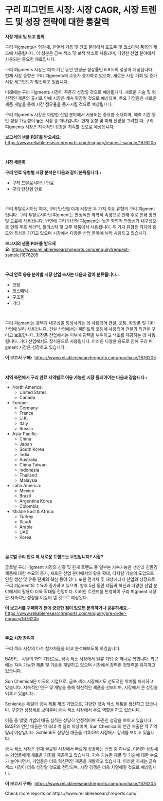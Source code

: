 <p><h1>구리 피그먼트 시장: 시장 CAGR, 시장 트렌드 및 성장 전략에 대한 통찰력</h1></p><p><strong>시장 개요 및 보고 범위</strong></p>
<p><p>구리 피gments는 형광체, 콘덴서 기름 및 건조 물감에서 포도주 및 코스마틱 품목의 제조에 사용됩니다. 이 성분은 금속 색소 및 보색 색소로 사용되며, 다양한 산업 분야에서 사용되는 중요한 재료입니다.</p><p>구리 피gments 시장은 예측 기간 동안 연평균 성장률인 6.9%의 성장이 예상됩니다. 현재 시장 동향은 구리 피gments의 수요가 증가하고 있으며, 새로운 시장 기회 및 증가 시장 세그먼트가 발전하고 있습니다.</p><p>미래에는 구리 피gments 시장이 꾸준히 성장할 것으로 예상됩니다. 새로운 기술 및 혁신적인 제품의 출시로 인해 시장은 계속 확장될 것으로 예상되며, 주요 기업들은 새로운 제품 개발을 통해 시장 점유율을 증가시킬 것으로 예상됩니다.</p><p>구리 피gments 시장은 다양한 산업 분야에서 사용되는 중요한 소재이며, 예측 기간 동안 성장 가능성이 높은 시장 중 하나입니다. 현재 동향 및 미래 전망을 고려할 때, 구리 피gments 시장은 지속적인 성장을 지속할 것으로 예상됩니다.</p></p>
<p><strong>보고서의 샘플 PDF를 받으세요:</strong> <a href="https://www.reliableresearchreports.com/enquiry/request-sample/1676205">https://www.reliableresearchreports.com/enquiry/request-sample/1676205</a></p>
<p>&nbsp;</p>
<p><strong>시장 세분화</strong></p>
<p><strong>구리 안료 유형별 시장 분석은 다음과 같이 분류됩니다.:</strong></p>
<p><ul><li>구리 프탈로시아닌 안료</li><li>구리 탄산염 안료</li></ul></p>
<p>&nbsp;</p>
<p><p>구리 푸탈로시아닌 야채, 구리 탄산염 야채 시장은 두 가지 주요 유형의 구리 피gment입니다. 구리 푸탈로시아닌 피gment는 안정적인 화학적 속성으로 인해 주로 인쇄 잉크 및 도료에 사용됩니다. 반면에 구리 탄산염 피gment는 높은 화학적 안정성과 내구성으로 인해 주로 세라믹, 플라스틱 및 고무 제품에서 사용됩니다. 두 가지 유형은 각자의 용도와 특성을 가지고 있으며 시장에서 다양한 산업 분야에 널리 사용되고 있습니다.</p></p>
<p><strong>보고서의 샘플 PDF를 받으세요:</strong>&nbsp;<a href="https://www.reliableresearchreports.com/enquiry/request-sample/1676205">https://www.reliableresearchreports.com/enquiry/request-sample/1676205</a></p>
<p>&nbsp;</p>
<p><strong> 구리 안료 응용 분야별 시장 산업 조사는 다음과 같이 분류됩니다.:</strong></p>
<p><ul><li>코팅</li><li>코스메틱</li><li>구조물</li><li>기타</li></ul></p>
<p>&nbsp;</p>
<p><p>구리 피gment는 광택과 내구성을 향상시키는 데 사용되어 건설, 코팅, 화장품 및 기타 산업에 널리 사용됩니다. 건설 산업에서는 페인트와 코팅에 사용되어 건물의 외관을 꾸미고 보호합니다. 화장품 산업에서는 피부에 광택을 부여하고 색조를 제공하는 데 사용됩니다. 기타 산업에서도 장식용으로 사용됩니다. 이러한 다양한 용도로 인해 구리 피gment 시장은 성장하고 있습니다.</p></p>
<p><strong>이 보고서 구매:</strong>&nbsp; <a href="https://www.reliableresearchreports.com/purchase/1676205">https://www.reliableresearchreports.com/purchase/1676205</a></p>
<p>&nbsp;</p>
<p><strong>지역 측면에서 구리 안료 지역별로 이용 가능한 시장 플레이어는 다음과 같습니다.:</strong></p>
<p><ul>
    <li>
        North America:
        <ul>
            <li>United States</li>
            <li>Canada</li>
        </ul>
    </li>
    <li>
        Europe:
        <ul>
            <li>Germany</li>
            <li>France</li>
            <li>U.K.</li>
            <li>Italy</li>
            <li>Russia</li>
        </ul>
    </li>
    <li>
        Asia-Pacific:
        <ul>
            <li>China</li>
            <li>Japan</li>
            <li>South Korea</li>
            <li>India</li>
            <li>Australia</li>
            <li>China Taiwan</li>
            <li>Indonesia</li>
            <li>Thailand</li>
            <li>Malaysia</li>
        </ul>
    </li>
    <li>
        Latin America:
        <ul>
            <li>Mexico</li>
            <li>Brazil</li>
            <li>Argentina Korea</li>
            <li>Colombia</li>
        </ul>
    </li>
    <li>
        Middle East & Africa:
        <ul>
            <li>Turkey</li>
            <li>Saudi</li>
            <li>Arabia</li>
            <li>UAE</li>
            <li>Korea</li>
        </ul>
    </li>
    </ul></p>
<p>&nbsp;</p>
<p><strong>글로벌 구리 안료 의 새로운 트렌드는 무엇입니까? 시장?</strong></p>
<p><p>글로벌 구리 피gment 시장의 신흥 및 현재 트렌드 중 일부는 지속가능한 생산과 친환경 제품에 대한 수요의 증가, 새로운 산업 분야에서의 활용 확대, 디지털 기술의 도입으로 인한 생산 및 유통 단계의 혁신 등이 있다. 또한 전기차 및 재생에너지 산업의 성장으로 구리 피gment의 수요가 증가하고 있으며, 향후 5년 동안 제품의 혁신과 다양한 산업 분야에서의 활용이 더욱 확대될 전망이다. 이러한 트렌드를 반영하여 구리 피gment 시장은 지속적인 성장을 이끌어 낼 것으로 예상된다.</p></p>
<p><strong>이 보고서를 구매하기 전에 궁금한 점이 있으면 문의하거나 공유하세요.</strong>- <a href="https://www.reliableresearchreports.com/enquiry/pre-order-enquiry/1676205">https://www.reliableresearchreports.com/enquiry/pre-order-enquiry/1676205</a></p>
<p>&nbsp;</p>
<p><strong>주요 시장 참여자</strong></p>
<p><p>구리 색소 시장의 다수 참가자들을 비교 분석해보도록 하겠습니다. </p><p>BASF는 독일의 화학 기업으로, 금속 색소 시장에서 일류 기업 중 하나로 꼽힙니다. 최근에는 지속 가능한 제품 및 기술을 개발하고 있으며 시장에서 강력한 경쟁력을 유지하고 있습니다. </p><p>Sun Chemical은 미국의 기업으로, 금속 색소 시장에서도 선도적인 위치를 차지하고 있습니다. 지속적인 연구 및 개발을 통해 혁신적인 제품을 선보이며, 시장에서 큰 성장을 이루고 있습니다. </p><p>Schlenk는 독일의 금속 제품 제조 기업으로, 다양한 금속 색소 제품을 생산하고 있습니다. 꾸준한 성장세를 보여주며 금속 색소 시장에서 주요 역할을 하고 있습니다. </p><p>이들 중 몇몇 기업의 매출 실적은 상당히 안정적이며 꾸준한 성장을 보이고 있습니다. BASF의 연간 매출은 약 640 억 달러 이상이며, Sun Chemical의 연간 매출은 약 7 억 달러 이상입니다. Schlenk도 상당한 매출을 기록하며 시장에서 강세를 보이고 있습니다. </p><p>금속 색소 시장은 현재 글로벌 시장에서 빠르게 성장하는 산업 중 하나로, 이러한 성장세는 기업들에게 새로운 기회를 제공하고 있습니다. 지속 가능한 제품 및 기술에 대한 수요가 늘어나면서, 기업들은 더욱 혁신적인 제품을 개발하고 있습니다. 이러한 추세는 금속 색소 시장이 더욱 성장할 것으로 전망되며, 시장 경쟁은 더욱 치열해질 것으로 예상됩니다.</p></p>
<p><strong>이 보고서 구매:</strong>&nbsp;&nbsp;<a href="https://www.reliableresearchreports.com/purchase/1676205">https://www.reliableresearchreports.com/purchase/1676205</a></p>
<p>Check more reports on https://www.reliableresearchreports.com/</p>
